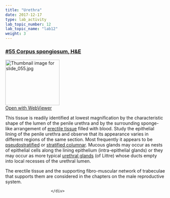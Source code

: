 ```yaml
---
title: "Urethra"
date: 2017-12-17
type: lab_activity
lab_topic_number: 12
lab_topic_name: "lab12"
weight: 3
---
```

<div class="entrybody">
						<h3><u><b>#55 Corpus spongiosum, <span class="caps">H&amp;E</span></b></u></h3>

<div class="thumbnail"> <a href="http://virtualslides.cumc.columbia.edu/55.svs/view.apml?%20target=" _blank><img alt="Thumbnail image for slide_055.jpg" src="http://histologylab.ccnmtl.columbia.edu/assets/images/slide_055-thumb-170x143-1515.jpg" width="170" height="143" class="mt-image-left"></a><br><a href="http://virtualslides.cumc.columbia.edu/55.svs/view.apml?%20target=" _blank>Open with WebViewer</a> </div>

<p>This tissue is readily identified at lowest magnification by the characteristic shape of the lumen of the penile urethra and by the surrounding sponge-like arrangement of <u>erectile tissue</u> filled with blood.  Study the epithelial lining of the penile urethra and observe that its appearance varies in different regions of the same section.  Most frequently it appears to be <u>pseudostratified</u> or <u>stratified columnar</u>.  Mucous glands may occur as nests of epithelial cells along the lining epithelium (intra-epithelial glands) or they may occur as more typical <u>urethral glands</u> (of Littre) whose ducts empty into local recesses of the urethral lumen.</p>

<p>The erectile tissue and the supporting fibro-muscular network of trabeculae that supports them are considered in the chapters on the male reproductive system.</p>
						
						
						</div>
